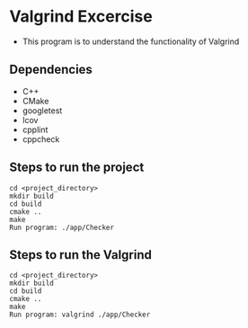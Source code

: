 # Valgrind Excercise
- This program is to understand the functionality of Valgrind


## Dependencies
- C++ 
- CMake
- googletest
- lcov
- cpplint
- cppcheck
## Steps to run the project
```
cd <project_directory>
mkdir build
cd build
cmake ..
make
Run program: ./app/Checker
```
## Steps to run the Valgrind
```
cd <project_directory>
mkdir build
cd build
cmake ..
make
Run program: valgrind ./app/Checker
```
